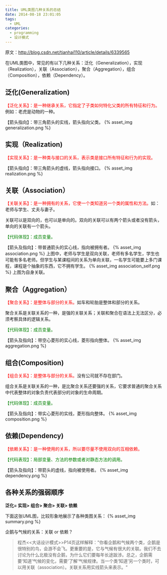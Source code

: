 ```yaml
---
title: UML类图几种关系的总结
date: 2014-08-18 23:01:05
tags:
  - UML
categories:
  - programming
  - 设计模式
---
```


原文：<http://blog.csdn.net/tianhai110/article/details/6339565>

在UML类图中，常见的有以下几种关系：泛化（Generalization），实现（Realization），关联（Association），聚合（Aggregation），组合（Composition），依赖（Dependency）。
<!--more-->

## 泛化(Generalization)

<span style="color:red;">【泛化关系】：是一种继承关系，它指定了子类如何特化父类的所有特征和行为。</span>例如：老虎是动物的一种。

【箭头指向】：带三角箭头的实线，箭头指向父类。
{% asset_img generalization.png %}

## 实现（Realization)

<span style="color:red;">【实现关系】：是一种类与接口的关系，表示类是接口所有特征和行为的实现。</span>

【箭头指向】：带三角箭头的虚线，箭头指向接口。
{% asset_img realization.png %}

## 关联（Association）

<span style="color:red;">【关联关系】：是一种拥有的关系，它使一个类知道另一个类的属性和方法。</span>如：老师与学生、丈夫与妻子。

关联可以是双向的，也可以是单向的。双向的关联可以有两个箭头或者没有箭头，单向的关联有一个箭头。

<span style="color:green;">【代码体现】：成员变量。</span>

【箭头及指向】：带普通箭头的实心线，指向被拥有者。
{% asset_img association.png %}
上图中，老师与学生是双向关联，老师有多名学生，学生也可能有多名老师。但学生与某课程间的关系为单向关联，一名学生可能要上多门课程，课程是个抽象的东西，它不拥有学生。
{% asset_img association_self.png %}
上图为自身关联。

## 聚合（Aggregation）

<span style="color:red;">【聚合关系】：是整体与部分的关系。</span>如车和轮胎是整体和部分的关系。

聚合关系是关联关系的一种，是强的关联关系；关联和聚合在语法上无法区分，必须考察具体的逻辑关系。

<span style="color:green;">【代码体现】：成员变量。</span>

【箭头及指向】：带空心菱形的实心线，菱形指向整体。
{% asset_img aggregation.png %}

## 组合(Composition)

<span style="color:red;">【组合关系】：是整体与部分的关系。</span>没有公司就不存在部门。</span>

组合关系是关联关系的一种，是比聚合关系还要强的关系，它要求普通的聚合关系中代表整体的对象负责代表部分的对象的生命周期。

<span style="color:green;">【代码体现】：成员变量。</span>

【箭头及指向】：带实心菱形的实线，菱形指向整体。
{% asset_img composition.png %}

## 依赖(Dependency)

<span style="color:red;">【依赖关系】：是一种使用的关系，所以要尽量不使用双向的互相依赖。</span>

<span style="color:green;">【代码表现】：局部变量、方法的参数或者对静态方法的调用。</span>

【箭头及指向】：带箭头的虚线，指向被使用者。
{% asset_img dependency.png %}

## 各种关系的强弱顺序

**泛化= 实现> 组合> 聚合> 关联> 依赖**

下面这张UML图，比较形象地展示了各种类图关系：
{% asset_img summary.png %}

企鹅与气候的关系：关联 or 依赖？
> 程杰<<大话设计模式>>P14页这样解释："你看企鹅和气候两个类，企鹅是很特别的鸟，会游不会飞。更重要的是，它与气候有很大的关联。我们不去讨论为什么北极没有企鹅，为什么它们要每年长途跋涉。总之，企鹅需要‘知道’气候的变化，需要‘了解’气候规律。当一个类‘知道’另一个类时，可以用关联（association）。关联关系用实线箭头来表示。"
